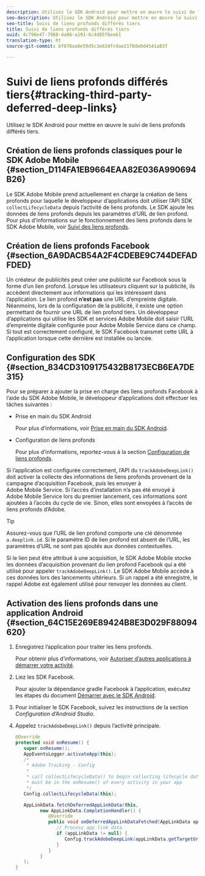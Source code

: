 ```yaml
---
description: Utilisez le SDK Android pour mettre en œuvre le suivi de liens profonds différés tiers.
seo-description: Utilisez le SDK Android pour mettre en œuvre le suivi de liens profonds différés tiers.
seo-title: Suivi de liens profonds différés tiers
title: Suivi de liens profonds différés tiers
uuid: 4c798e47-7988-4a06-a191-6c4d05f6ee61
translation-type: ht
source-git-commit: bf076aa8e59d5c3e634fc4ae21f0de0d4541a83f

---
```



# Suivi de liens profonds différés tiers{#tracking-third-party-deferred-deep-links}

Utilisez le SDK Android pour mettre en œuvre le suivi de liens profonds différés tiers.

## Création de liens profonds classiques pour le SDK Adobe Mobile {#section_D114FA1EB9664EAA82E036A990694B26}

Le SDK Adobe Mobile prend actuellement en charge la création de liens profonds pour laquelle le développeur d’applications doit utiliser l’API SDK `collectLifecycleData` depuis l’activité de liens profonds. Le SDK ajoute les données de liens profonds depuis les paramètres d’URL de lien profond. Pour plus d’informations sur le fonctionnement des liens profonds dans le SDK Adobe Mobile, voir [Suivi des liens profonds](/help/android/acquisition-main/tracking-deep-links/tracking-deep-links.md).

## Création de liens profonds Facebook {#section_6A9DACB54A2F4CDEBE9C744DEFADFDED}

Un créateur de publicités peut créer une publicité sur Facebook sous la forme d’un lien profond. Lorsque les utilisateurs cliquent sur la publicité, ils accèdent directement aux informations qui les intéressent dans l’application. Le lien profond **n’est pas** une URL d’empreinte digitale. Néanmoins, lors de la configuration de la publicité, il existe une option permettant de fournir une URL de lien profond tiers. Un développeur d’applications qui utilise les SDK et services Adobe Mobile doit saisir l’URL d’empreinte digitale configurée pour Adobe Mobile Service dans ce champ. Si tout est correctement configuré, le SDK Facebook transmet cette URL à l’application lorsque cette dernière est installée ou lancée.

## Configuration des SDK {#section_834CD3109175432B8173ECB6EA7DE315}

Pour se préparer à ajouter la prise en charge des liens profonds Facebook à l’aide du SDK Adobe Mobile, le développeur d’applications doit effectuer les tâches suivantes :

* Prise en main du SDK Android

   Pour plus d’informations, voir [Prise en main du SDK Android](https://developers.facebook.com/docs/android/getting-started).

* Configuration de liens profonds

   Pour plus d’informations, reportez-vous à la section [Configuration de liens profonds](https://developers.facebook.com/docs/app-ads/deep-linking#os).

Si l’application est configurée correctement, l’API du `trackAdobeDeepLink()` doit activer la collecte des informations de liens profonds provenant de la campagne d’acquisition Facebook, puis les envoyer à Adobe Mobile Service. Si l’accès d’installation n’a pas été envoyé à Adobe Mobile Service lors du premier lancement, ces informations sont ajoutées à l’accès du cycle de vie. Sinon, elles sont envoyées à l’accès de liens profonds d’Adobe.

>[!TIP]
>
>Assurez-vous que l’URL de lien profond comporte une clé dénommée `a.deeplink.id`. Si le paramètre ID de lien profond est absent de l’URL, les paramètres d’URL ne sont pas ajoutés aux données contextuelles.

Si le lien peut être attribué à une acquisition, le SDK Adobe Mobile stocke les données d’acquisition provenant du lien profond Facebook qui a été utilisé pour appeler `trackAdobeDeepLink()`. Le SDK Adobe Mobile accède à ces données lors des lancements ultérieurs. Si un rappel a été enregistré, le rappel Adobe est également utilisé pour renvoyer les données au client.

## Activation des liens profonds dans une application Android {#section_64C15E269E89424B8E3D029F88094620}

1. Enregistrez l’application pour traiter les liens profonds.

   Pour obtenir plus d’informations, voir [Autoriser d’autres applications à démarrer votre activité](https://developer.android.com/training/basics/intents/filters.html).

1. Liez les SDK Facebook.

   Pour ajouter la dépendance gradle Facebook à l’application, exécutez les étapes du document [Démarrer avec le SDK Android](https://developers.facebook.com/docs/android/getting-started).

1. Pour initialiser le SDK Facebook, suivez les instructions de la section *Configuration d’Android Studio*.
1. Appelez `trackAdobeDeepLink()` depuis l’activité principale.

   ```java
   @Override 
   protected void onResume() { 
      super.onResume(); 
      AppEventsLogger.activateApp(this); 
      /* 
       * Adobe Tracking - Config 
       * 
       * call collectLifecycleData() to begin collecting lifecycle data 
       * must be in the onResume() of every activity in your app 
       */ 
      Config.collectLifecycleData(this);
   
      AppLinkData.fetchDeferredAppLinkData(this, 
            new AppLinkData.CompletionHandler() { 
               @Override 
               public void onDeferredAppLinkDataFetched(AppLinkData appLinkData) { 
                  // Process app link data 
                  if (appLinkData != null) { 
                     Config.trackAdobeDeepLink(appLinkData.getTargetUri()); 
                  } 
               } 
            } 
      ); 
   }
   ```

